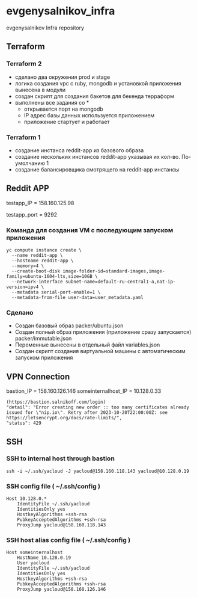 # evgenysalnikov_infra
evgenysalnikov Infra repository

## Terraform

### Terraform 2
- сделано два окружения prod и stage
- логика создания vpc с ruby, mongodb и установкой приложения вынесена в модули
- создан скрипт для создания бакетов для бекенда терраформ
- выполнены все задания со *
  - открывается порт на mongodb
  - IP адрес базы данных используется приложением
  - приложение стартует и работает

### Terraform 1
- создание инстанса reddit-app из базового образа
- создание нескольких инстансов reddit-app указывая их кол-во. По-умолчанию 1
- создание балансировщика смотрящего на reddit-app инстансы

## Reddit APP
testapp_IP = 158.160.125.98

testapp_port = 9292

### Команда для создания VM с последующим запуском приложения
```
yc compute instance create \
  --name reddit-app \
  --hostname reddit-app \
  --memory=4 \
  --create-boot-disk image-folder-id=standard-images,image-family=ubuntu-1604-lts,size=10GB \
  --network-interface subnet-name=default-ru-central1-a,nat-ip-version=ipv4 \
  --metadata serial-port-enable=1 \
  --metadata-from-file user-data=user_metadata.yaml
```

### Сделано
- Создан базовый образ packer/ubuntu.json
- Создан полный образ приложения (приложение сразу запускается) packer/immutable.json
- Переменные вынесены в отдельный файл variables.json
- Создан скрипт создания виртуальной машины с автоматическим запуском приложения

## VPN Connection
bastion_IP = 158.160.126.146
someinternalhost_IP = 10.128.0.33

```
(https://bastion.salnikoff.com/login)
"detail": "Error creating new order :: too many certificates already issued for \"nip.io\". Retry after 2023-10-20T22:00:00Z: see https://letsencrypt.org/docs/rate-limits/",
"status": 429
```



## SSH
### SSH to internal host through bastion
`ssh -i ~/.ssh/yacloud -J yacloud@158.160.118.143 yacloud@10.128.0.19`

### SSH config file ( ~/.ssh/config )
```
Host 10.128.0.*
    IdentityFile ~/.ssh/yacloud
    IdentitiesOnly yes
    HostkeyAlgorithms +ssh-rsa
    PubkeyAcceptedAlgorithms +ssh-rsa
    ProxyJump yacloud@158.160.118.143
```

### SSH host alias config file (  ~/.ssh/config )
```
Host someinternalhost
    HostName 10.128.0.19
    User yacloud
    IdentityFile ~/.ssh/yacloud
    IdentitiesOnly yes
    HostkeyAlgorithms +ssh-rsa
    PubkeyAcceptedAlgorithms +ssh-rsa
    ProxyJump yacloud@158.160.126.146
```
